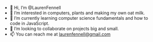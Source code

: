 - 👋 Hi, I’m @LaurenFennell
- 👀 I’m interested in computers, plants and making my own oat milk.
- 🌱 I’m currently learning computer science fundamentals and how to code in JavaScript.
- 💞️ I’m looking to collaborate on projects big and small.
- 📫 You can reach me at laurenfennell@gmail.com

<!---
LaurenFennell/LaurenFennell is a ✨ special ✨ repository because its `README.md` (this file) appears on your GitHub profile.
You can click the Preview link to take a look at your changes.
--->
